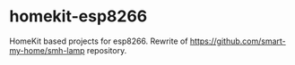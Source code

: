 # homekit-esp8266
HomeKit based projects for esp8266.
Rewrite of https://github.com/smart-my-home/smh-lamp repository.
